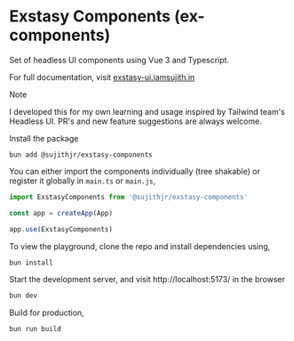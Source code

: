 # Exstasy Components (ex-components)

Set of headless UI components using Vue 3 and Typescript.

For full documentation, visit [exstasy-ui.iamsujith.in](https://exstasy-ui.iamsujith.in/)

> [!NOTE]
> I developed this for my own learning and usage inspired by Tailwind team's Headless UI. PR's and new feature suggestions are always welcome.

Install the package

```bun
bun add @sujithjr/exstasy-components
```

You can either import the components individually (tree shakable) or register it globally in `main.ts` or `main.js`,
```js
import ExstasyComponents from '@sujithjr/exstasy-components'

const app = createApp(App)

app.use(ExstasyComponents)
```

To view the playground, clone the repo and install dependencies using,
```bash
bun install
```

Start the development server, and visit http://localhost:5173/ in the browser
```bash
bun dev
```

Build for production,
```bash
bun run build
```
